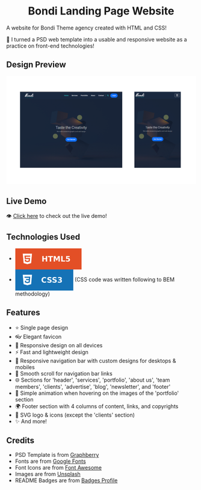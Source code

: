 <h1 align='center'>Bondi Landing Page Website</h1>

A website for Bondi Theme agency created with HTML and CSS!

🌱 I turned a PSD web template into a usable and responsive website as a practice on front-end technologies!

## Design Preview
![design-view](imgs/design-view.png)

## Live Demo
👁 [Click here](https://habashyabdulrahman.github.io/bondi-landing-page/) to check out the live demo!

## Technologies Used
* <img src='imgs/readme-badges/html.svg' alt='HTML' valign='middle'>
* <img src='imgs/readme-badges/css.svg' alt='CSS' valign='middle'> (CSS code was written following to BEM methodology)

## Features
* ⭐ Single page design
* 👓 Elegant favicon
* 🤖 Responsive design on all devices
* ⚡ Fast and lightweight design
* 🍫 Responsive navigation bar with custom designs for desktops & mobiles
* 🌱 Smooth scroll for navigation bar links
* 🌐 Sections for 'header', 'services', 'portfolio', 'about us', 'team members', 'clients', 'advertise', 'blog', 'newsletter', and 'footer'
* 🌠 Simple animation when hovering on the images of the 'portfolio' section
* 🌍 Footer section with 4 columns of content, links, and copyrights
* 🎨 SVG logo & icons (except the 'clients' section)
* ✨ And more!

## Credits
* PSD Template is from [Graphberry](https://www.graphberry.com)
* Fonts are from [Google Fonts](https://fonts.google.com)
* Font Icons are from [Font Awesome](https://fontawesome.com)
* Images are from [Unsplash](https://unsplash.com)
* README Badges are from [Badges Profile](https://github.com/habashyabdulrahman)